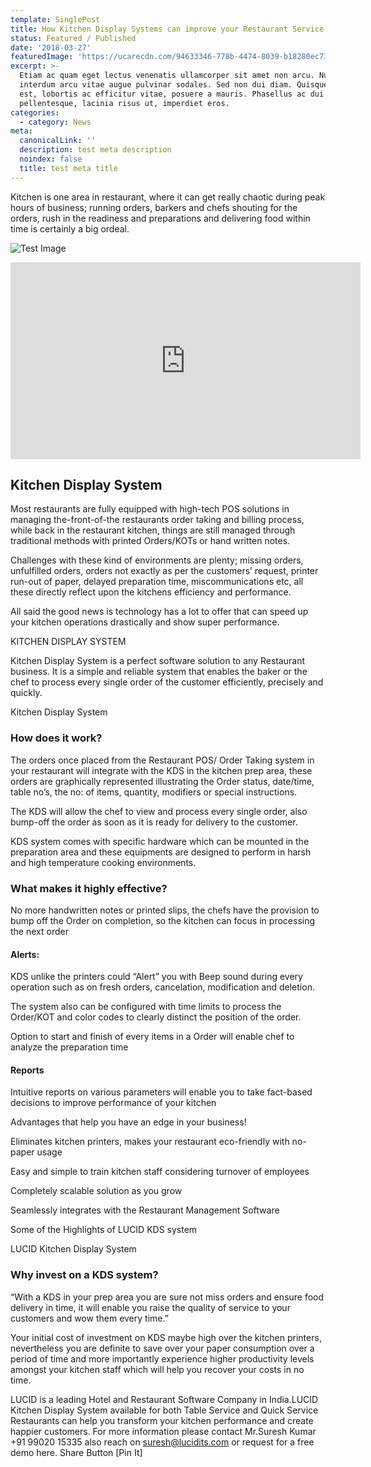 ```yaml
---
template: SinglePost
title: How Kitchen Display Systems can improve your Restaurant Service Quality?
status: Featured / Published
date: '2018-03-27'
featuredImage: 'https://ucarecdn.com/94633346-778b-4474-8039-b18280ec73a3/'
excerpt: >-
  Etiam ac quam eget lectus venenatis ullamcorper sit amet non arcu. Nullam
  interdum arcu vitae augue pulvinar sodales. Sed non dui diam. Quisque lectus
  est, lobortis ac efficitur vitae, posuere a mauris. Phasellus ac dui
  pellentesque, lacinia risus ut, imperdiet eros.
categories:
  - category: News
meta:
  canonicalLink: ''
  description: test meta description
  noindex: false
  title: test meta title
---
```

Kitchen is one area in restaurant, where it can get really chaotic during peak hours of business; running orders, barkers and chefs shouting for the orders, rush in the readiness and preparations and delivering food within time is certainly a big ordeal.

![Test Image](https://www.lucidpos.com/wp-content/uploads/2015/01/kds-1.png)

<iframe width="560" height="315" src="https://www.youtube.com/embed/Id64silK_7M" frameborder="0" allow="accelerometer; autoplay; encrypted-media; gyroscope; picture-in-picture" allowfullscreen></iframe>



## Kitchen Display System

Most restaurants are fully equipped with high-tech POS solutions in managing the-front-of-the restaurants order taking and billing process, while back in the restaurant kitchen, things are still managed through traditional methods with printed Orders/KOTs or hand written notes.

Challenges with these kind of environments are plenty; missing orders, unfulfilled orders, orders not exactly as per the customers’ request, printer run-out of paper, delayed preparation time, miscommunications etc, all these directly reflect upon the kitchens efficiency and performance.

All said the good news is technology has a lot to offer that can speed up your kitchen operations drastically and show super performance.

KITCHEN DISPLAY SYSTEM

Kitchen Display System is a perfect software solution to any Restaurant business. It is a simple and reliable system that enables the baker or the chef to process every single order of the customer efficiently, precisely and quickly.

Kitchen Display System

### How does it work? 

The orders once placed from the Restaurant POS/ Order Taking system in your restaurant will integrate with the KDS in the kitchen prep area, these orders are graphically represented illustrating the Order status, date/time, table no’s, the no: of items, quantity, modifiers or special instructions.

The KDS will allow the chef to view and process every single order, also bump-off the order as soon as it is ready for delivery to the customer.

KDS system comes with specific hardware which can be mounted in the preparation area and these equipments are designed to perform in harsh and high temperature cooking environments.

### What makes it highly effective? 

No more handwritten notes or printed slips, the chefs have the provision to bump off the Order on completion, so the kitchen can focus in processing the next order 

#### Alerts: 

KDS unlike the printers could “Alert” you with Beep sound during every operation such as on fresh orders, cancelation, modification and deletion.

The system also can be configured with time limits to process the Order/KOT and color codes to clearly distinct the position of the order.

Option to start and finish of every items in a Order will enable chef to analyze the preparation time 

#### Reports 

Intuitive reports on various parameters will enable you to take fact-based decisions to improve performance of your kitchen

Advantages that help you have an edge in your business!

Eliminates kitchen printers, makes your restaurant eco-friendly with no-paper usage

Easy and simple to train kitchen staff considering turnover of employees

Completely scalable solution as you grow

Seamlessly integrates with the Restaurant Management Software

Some of the Highlights of LUCID KDS system

LUCID Kitchen Display System

### Why invest on a KDS system? 

“With a KDS in your prep area you are sure not miss orders and ensure food delivery in time, it will enable you raise the quality of service to your customers and wow them every time.” 

Your initial cost of investment on KDS maybe high over the kitchen printers, nevertheless you are definite to save over your paper consumption over a period of time and more importantly experience higher productivity levels amongst your kitchen staff which will help you recover your costs in no time. 

LUCID is a leading Hotel and Restaurant Software Company in India.LUCID Kitchen Display System available for both Table Service and Quick Service Restaurants can help you transform your kitchen performance and create happier customers. For more information please contact Mr.Suresh Kumar +91 99020 15335 also reach on suresh@lucidits.com  or request for a free demo here.
Share Button
[Pin It]

